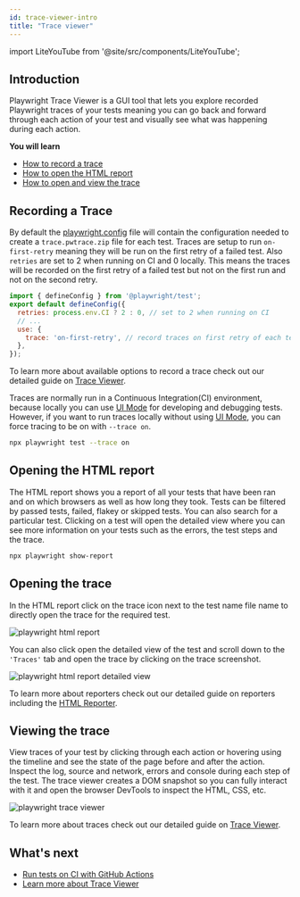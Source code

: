 ```yaml
---
id: trace-viewer-intro
title: "Trace viewer"
---
```


import LiteYouTube from '@site/src/components/LiteYouTube';

## Introduction

Playwright Trace Viewer is a GUI tool that lets you explore recorded Playwright traces of your tests meaning you can go back and forward through each action of your test and visually see what was happening during each action.

**You will learn**

- [How to record a trace](/trace-viewer-intro.md#recording-a-trace)
- [How to open the HTML report](/trace-viewer-intro.md#opening-the-html-report)
- [How to open and view the trace](/trace-viewer-intro.md#opening-the-trace)

<LiteYouTube
    id="yP6AnTxC34s"
    title="Viewing Playwright Traces"
/>

## Recording a Trace

By default the [playwright.config](./trace-viewer.md#recording-a-trace-on-ci) file will contain the configuration needed to create a `trace.pwtrace.zip` file for each test. Traces are setup to run `on-first-retry` meaning they will be run on the first retry of a failed test. Also `retries` are set to 2 when running on CI and 0 locally. This means the traces will be recorded on the first retry of a failed test but not on the first run and not on the second retry.

```js title="playwright.config.ts"
import { defineConfig } from '@playwright/test';
export default defineConfig({
  retries: process.env.CI ? 2 : 0, // set to 2 when running on CI
  // ...
  use: {
    trace: 'on-first-retry', // record traces on first retry of each test
  },
});
```

To learn more about available options to record a trace check out our detailed guide on [Trace Viewer](/trace-viewer.md).

Traces are normally run in a Continuous Integration(CI) environment, because locally you can use [UI Mode](/test-ui-mode.md) for developing and debugging tests. However, if you want to run traces locally without using [UI Mode](/test-ui-mode.md), you can force tracing to be on with `--trace on`.

```bash
npx playwright test --trace on
```

## Opening the HTML report

The HTML report shows you a report of all your tests that have been ran and on which browsers as well as how long they took. Tests can be filtered by passed tests, failed, flakey or skipped tests. You can also search for a particular test. Clicking on a test will open the detailed view where you can see more information on your tests such as the errors, the test steps and the trace.

```bash
npx playwright show-report
```

## Opening the trace

In the HTML report click on the trace icon next to the test name file name to directly open the trace for the required test.

![playwright html report](https://github.com/microsoft/playwright/assets/13063165/a3da1fb5-6619-4c03-98aa-adf65c376525)


You can also click open the detailed view of the test and scroll down to the `'Traces'` tab and open the trace by clicking on the trace screenshot.

![playwright html report detailed view](https://github.com/microsoft/playwright/assets/13063165/2b583d6f-5241-4ecf-83a8-650072d4a201)


To learn more about reporters check out our detailed guide on reporters including the [HTML Reporter](/test-reporters.md#html-reporter).

## Viewing the trace

View traces of your test by clicking through each action or hovering using the timeline and see the state of the page before and after the action. Inspect the log, source and network, errors and console during each step of the test. The trace viewer creates a DOM snapshot so you can fully interact with it and open the browser DevTools to inspect the HTML, CSS, etc.

![playwright trace viewer](https://github.com/microsoft/playwright/assets/13063165/10fe3585-8401-4051-b1c2-b2e92ac4c274)

To learn more about traces check out our detailed guide on [Trace Viewer](/trace-viewer.md).

## What's next

- [Run tests on CI with GitHub Actions](/ci-intro.md)
- [Learn more about Trace Viewer](/trace-viewer.md)
